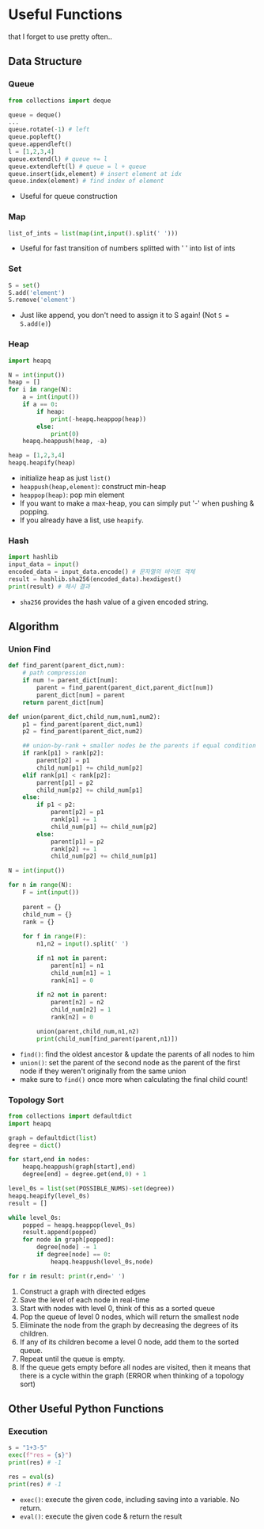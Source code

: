 # Useful Functions
that I forget to use pretty often..

## Data Structure
### Queue
```Python
from collections import deque

queue = deque()
...
queue.rotate(-1) # left
queue.popleft()
queue.appendleft()
l = [1,2,3,4]
queue.extend(l) # queue += l
queue.extendleft(l) # queue = l + queue
queue.insert(idx,element) # insert element at idx
queue.index(element) # find index of element
```
- Useful for queue construction

### Map
```Python
list_of_ints = list(map(int,input().split(' ')))
```
- Useful for fast transition of numbers splitted with ' ' into list of ints

### Set
```Python
S = set()
S.add('element')
S.remove('element')
```
- Just like append, you don't need to assign it to S again! (Not `S = S.add(e)`)

### Heap
```Python
import heapq

N = int(input())
heap = []
for i in range(N):
    a = int(input())
    if a == 0:
        if heap:
            print(-heapq.heappop(heap))
        else:
            print(0)
    heapq.heappush(heap, -a)

heap = [1,2,3,4]
heapq.heapify(heap)
```
- initialize heap as just `list()`
- `heappush(heap,element)`: construct min-heap
- `heappop(heap)`: pop min element
- If you want to make a max-heap, you can simply put '-' when pushing & popping.
- If you already have a list, use `heapify`.

### Hash
```Python
import hashlib
input_data = input()
encoded_data = input_data.encode() # 문자열의 바이트 객체
result = hashlib.sha256(encoded_data).hexdigest() 
print(result) # 해시 결과
```
- `sha256` provides the hash value of a given encoded string.

## Algorithm
### Union Find
```Python
def find_parent(parent_dict,num):
    # path compression
    if num != parent_dict[num]:
        parent = find_parent(parent_dict,parent_dict[num]) 
        parent_dict[num] = parent
    return parent_dict[num]

def union(parent_dict,child_num,num1,num2):
    p1 = find_parent(parent_dict,num1)
    p2 = find_parent(parent_dict,num2)

    ## union-by-rank + smaller nodes be the parents if equal condition
    if rank[p1] > rank[p2]:
        parent[p2] = p1
        child_num[p1] += child_num[p2]
    elif rank[p1] < rank[p2]:
        parrent[p1] = p2
        child_num[p2] += child_num[p1]
    else:
        if p1 < p2:
            parent[p2] = p1
            rank[p1] += 1
            child_num[p1] += child_num[p2]
        else:
            parent[p1] = p2
            rank[p2] += 1
            child_num[p2] += child_num[p1]

N = int(input())

for n in range(N):
    F = int(input())
    
    parent = {}
    child_num = {}
    rank = {}
    
    for f in range(F):
        n1,n2 = input().split(' ')

        if n1 not in parent:
            parent[n1] = n1
            child_num[n1] = 1
            rank[n1] = 0
            
        if n2 not in parent:
            parent[n2] = n2
            child_num[n2] = 1
            rank[n2] = 0

        union(parent,child_num,n1,n2)
        print(child_num[find_parent(parent,n1)])
```
- `find()`: find the oldest ancestor & update the parents of all nodes to him
- `union()`: set the parent of the second node as the parent of the first node if they weren't originally from the same union
- make sure to `find()` once more when calculating the final child count!

### Topology Sort
```Python
from collections import defaultdict
import heapq

graph = defaultdict(list)
degree = dict()

for start,end in nodes:
    heapq.heappush(graph[start],end)
    degree[end] = degree.get(end,0) + 1

level_0s = list(set(POSSIBLE_NUMS)-set(degree))
heapq.heapify(level_0s)
result = []

while level_0s:
    popped = heapq.heappop(level_0s)
    result.append(popped)
    for node in graph[popped]:
        degree[node] -= 1
        if degree[node] == 0:
            heapq.heappush(level_0s,node)

for r in result: print(r,end=' ')
```
1. Construct a graph with directed edges
2. Save the level of each node in real-time
3. Start with nodes with level 0, think of this as a sorted queue
4. Pop the queue of level 0 nodes, which will return the smallest node
5. Eliminate the node from the graph by decreasing the degrees of its children.
6. If any of its children become a level 0 node, add them to the sorted queue.
7. Repeat until the queue is empty.
8. If the queue gets empty before all nodes are visited, then it means that there is a cycle within the graph (ERROR when thinking of a topology sort)

## Other Useful Python Functions
### Execution
```Python
s = "1+3-5"
exec(f"res = {s}")
print(res) # -1

res = eval(s)
print(res) # -1
```
- `exec()`: execute the given code, including saving into a variable. No return.
- `eval()`: execute the given code & return the result
